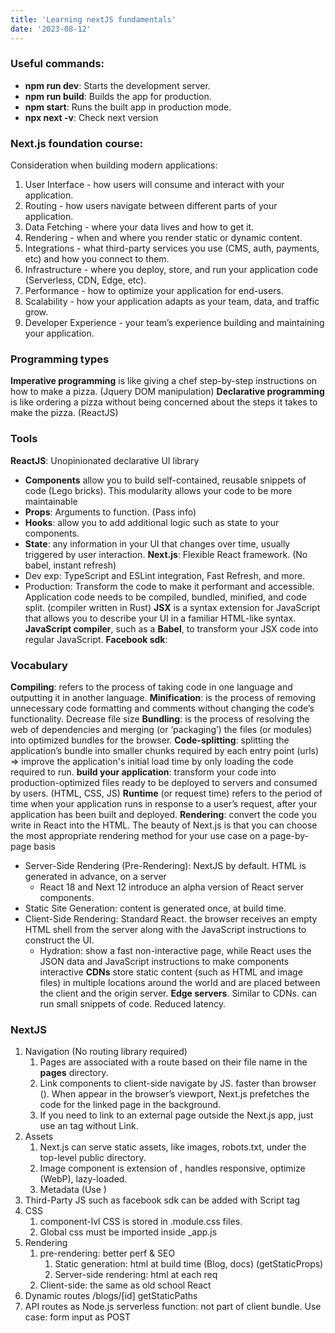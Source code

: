 ```yaml
---
title: 'Learning nextJS fundamentals'
date: '2023-08-12'
---
```


### Useful commands:
- **npm run dev**: Starts the development server.
- **npm run build**: Builds the app for production.
- **npm start**: Runs the built app in production mode.
- **npx next -v**: Check next version


### Next.js foundation course:


Consideration when building modern applications:

1. User Interface - how users will consume and interact with your application.
2. Routing - how users navigate between different parts of your application.
3. Data Fetching - where your data lives and how to get it.
4. Rendering - when and where you render static or dynamic content.
5. Integrations - what third-party services you use (CMS, auth, payments, etc) and how you connect to them.
6. Infrastructure - where you deploy, store, and run your application code (Serverless, CDN, Edge, etc).
7. Performance - how to optimize your application for end-users.
8. Scalability - how your application adapts as your team, data, and traffic grow.
9. Developer Experience - your team’s experience building and maintaining your application.

### Programming types
**Imperative programming** is like giving a chef step-by-step instructions on how to make a pizza. (Jquery DOM manipulation)
**Declarative programming** is like ordering a pizza without being concerned about the steps it takes to make the pizza. (ReactJS)

### Tools
**ReactJS**: Unopinionated declarative UI library
- **Components** allow you to build self-contained, reusable snippets of code (Lego bricks). This modularity allows your code to be more maintainable
- **Props**: Arguments to function. (Pass info)
- **Hooks**: allow you to add additional logic such as state to your components.
- **State**: any information in your UI that changes over time, usually triggered by user interaction.
**Next.js**: Flexible React framework. (No babel, instant refresh)
- Dev exp:  TypeScript and ESLint integration, Fast Refresh, and more.
- Production: Transform the code to make it performant and accessible. Application code needs to be compiled, bundled, minified, and code split. (compiler written in Rust)
**JSX** is a syntax extension for JavaScript that allows you to describe your UI in a familiar HTML-like syntax.
**JavaScript compiler**, such as a **Babel**, to transform your JSX code into regular JavaScript.
**Facebook sdk**: 

### Vocabulary
**Compiling**: refers to the process of taking code in one language and outputting it in another language.
**Minification**: is the process of removing unnecessary code formatting and comments without changing the code’s functionality. Decrease file size
**Bundling**: is the process of resolving the web of dependencies and merging (or ‘packaging’) the files (or modules) into optimized bundles for the browser.
**Code-splitting**: splitting the application’s bundle into smaller chunks required by each entry point (urls) => improve the application's initial load time by only loading the code required to run.
**build your application**: transform your code into production-optimized files ready to be deployed to servers and consumed by users. (HTML, CSS, JS)
**Runtime** (or request time) refers to the period of time when your application runs in response to a user’s request, after your application has been built and deployed.
**Rendering**: convert the code you write in React into the HTML. The beauty of Next.js is that you can choose the most appropriate rendering method for your use case on a page-by-page basis
- Server-Side Rendering (Pre-Rendering): NextJS by default.  HTML is generated in advance, on a server
  - React 18 and Next 12 introduce an alpha version of React server components.
- Static Site Generation: content is generated once, at build time.
- Client-Side Rendering: Standard React. the browser receives an empty HTML shell from the server along with the JavaScript instructions to construct the UI.
  - Hydration: show a fast non-interactive page, while React uses the JSON data and JavaScript instructions to make components interactive
**CDNs** store static content (such as HTML and image files) in multiple locations around the world and are placed between the client and the origin server.
**Edge servers**. Similar to CDNs. can run small snippets of code. Reduced latency.

### NextJS
1. Navigation (No routing library required)
   1. Pages are associated with a route based on their file name in the **pages** directory.
   2. Link components to client-side navigate by JS. faster than browser (<a>). When <Link> appear in the browser’s viewport, Next.js prefetches the code for the linked page in the background.
   3. If you need to link to an external page outside the Next.js app, just use an <a> tag without Link.
2. Assets
   1. Next.js can serve static assets, like images, robots.txt, under the top-level public directory. 
   2. Image component is extension of <img>, handles responsive, optimize (WebP), lazy-loaded.
   3. Metadata (Use <Head>)
3. Third-Party JS such as facebook sdk can be added with Script tag
4. CSS
   1. component-lvl CSS is stored in .module.css files. 
   2. Global css must be imported inside _app.js
5. Rendering
   1. pre-rendering: better perf & SEO
      1. Static generation: html at build time (Blog, docs) (getStaticProps)
      2. Server-side rendering: html at each req
   2. Client-side: the same as old school React
6. Dynamic routes /blogs/[id] getStaticPaths
7. API routes as Node.js serverless function: not part of client bundle. Use case: form input as POST 